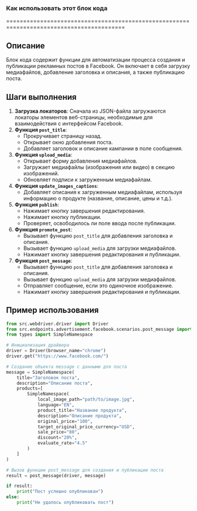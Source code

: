 ### Как использовать этот блок кода
=========================================================================================

Описание
-------------------------
Блок кода содержит функции для автоматизации процесса создания и публикации рекламных постов в Facebook. Он включает в себя загрузку медиафайлов, добавление заголовка и описания, а также публикацию поста.

Шаги выполнения
-------------------------
1. **Загрузка локаторов**: Сначала из JSON-файла загружаются локаторы элементов веб-страницы, необходимые для взаимодействия с интерфейсом Facebook.
2. **Функция `post_title`**:
   - Прокручивает страницу назад.
   - Открывает окно добавления поста.
   - Добавляет заголовок и описание кампании в поле сообщения.
3. **Функция `upload_media`**:
   - Открывает форму добавления медиафайлов.
   - Загружает медиафайлы (изображения или видео) в секцию изображений.
   - Обновляет подписи к загруженным медиафайлам.
4. **Функция `update_images_captions`**:
   - Добавляет описания к загруженным медиафайлам, используя информацию о продукте (название, описание, цены и т.д.).
5. **Функция `publish`**:
   - Нажимает кнопку завершения редактирования.
   - Нажимает кнопку публикации.
   - Проверяет, освободилось ли поле ввода после публикации.
6. **Функция `promote_post`**:
   - Вызывает функцию `post_title` для добавления заголовка и описания.
   - Вызывает функцию `upload_media` для загрузки медиафайлов.
   - Нажимает кнопку завершения редактирования и публикации.
7. **Функция `post_message`**:
   - Вызывает функцию `post_title` для добавления заголовка и описания.
   - Вызывает функцию `upload_media` для загрузки медиафайлов.
   - Отправляет сообщение, если это одиночное изображение.
   - Нажимает кнопку завершения редактирования и публикации.

Пример использования
-------------------------

```python
from src.webdriver.driver import Driver
from src.endpoints.advertisement.facebook.scenarios.post_message import post_message
from types import SimpleNamespace

# Инициализация драйвера
driver = Driver(browser_name="chrome")
driver.get("https://www.facebook.com/")

# Создание объекта message с данными для поста
message = SimpleNamespace(
    title="Заголовок поста",
    description="Описание поста",
    products=[
        SimpleNamespace(
            local_image_path="path/to/image.jpg",
            language="EN",
            product_title="Название продукта",
            description="Описание продукта",
            original_price="100",
            target_original_price_currency="USD",
            sale_price="80",
            discount="20%",
            evaluate_rate="4.5"
        )
    ]
)

# Вызов функции post_message для создания и публикации поста
result = post_message(driver, message)

if result:
    print("Пост успешно опубликован")
else:
    print("Не удалось опубликовать пост")
